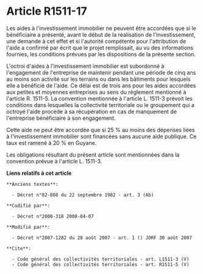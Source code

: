 # Article R1511-17

Les aides à l'investissement immobilier ne peuvent être accordées que si le bénéficiaire a présenté, avant le début de la
réalisation de l'investissement, une demande à cet effet et si l'autorité compétente pour l'attribution de l'aide a confirmé
par écrit que le projet remplissait, au vu des informations fournies, les conditions prévues par les dispositions de la
présente section.

L'octroi d'aides à l'investissement immobilier est subordonné à l'engagement de l'entreprise de maintenir pendant une période
de cinq ans au moins son activité sur les terrains ou dans les bâtiments pour lesquels elle a bénéficié de l'aide. Ce délai
est de trois ans pour les aides accordées aux petites et moyennes entreprises au sens du règlement mentionné à l'article R.
1511-5. La convention mentionnée à l'article L. 1511-3 prévoit les conditions dans lesquelles la collectivité territoriale ou
le groupement qui a octroyé l'aide procède à sa récupération en cas de manquement de l'entreprise bénéficiaire à son
engagement. 

Cette aide ne peut être accordée que si 25 % au moins des dépenses liées à l'investissement immobilier sont financées sans
aucune aide publique. Ce taux est ramené à 20 % en Guyane. 

Les obligations résultant du présent article sont mentionnées dans la convention prévue à l'article L. 1511-3.

**Liens relatifs à cet article**

	**Anciens textes**:

	  - Décret n°82-808 du 22 septembre 1982 - art. 3 (Ab)

	**Codifié par**:

	  - Décret n°2000-318 2000-04-07

	**Modifié par**:

	  - Décret n°2007-1282 du 28 août 2007 - art. 1 () JORF 30 août 2007

	**Cite**:

	  - Code général des collectivités territoriales - art. L1511-3 (V)
	  - Code général des collectivités territoriales - art. R1511-5 (V)
